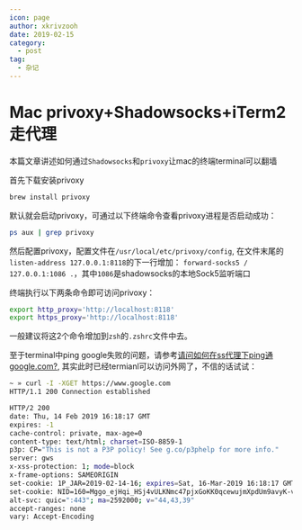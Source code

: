 ```yaml
---
icon: page
author: xkrivzooh
date: 2019-02-15
category:
  - post
tag:
  - 杂记
---
```


# Mac privoxy+Shadowsocks+iTerm2走代理

本篇文章讲述如何通过`Shadowsocks`和`privoxy`让mac的终端terminal可以翻墙

首先下载安装privoxy

```bash
brew install privoxy
```

默认就会启动privoxy，可通过以下终端命令查看privoxy进程是否启动成功：

```bash
ps aux | grep privoxy
```

然后配置privoxy，配置文件在`/usr/local/etc/privoxy/config`, 在文件末尾的`listen-address 127.0.0.1:8118`的下一行增加：
`forward-socks5 / 127.0.0.1:1086 .`，其中`1086`是shadowsocks的本地Sock5监听端口

终端执行以下两条命令即可访问privoxy：

```bash
export http_proxy='http://localhost:8118'
export https_proxy='http://localhost:8118'
```

一般建议将这2个命令增加到`zsh`的`.zshrc`文件中去。

至于terminal中ping google失败的问题，请参考[请问如何在ss代理下ping通google.com?](https://segmentfault.com/q/1010000006634279), 其实此时已经termianl可以访问外网了，不信的话试试：

```bash
~ » curl -I -XGET https://www.google.com
HTTP/1.1 200 Connection established

HTTP/2 200
date: Thu, 14 Feb 2019 16:18:17 GMT
expires: -1
cache-control: private, max-age=0
content-type: text/html; charset=ISO-8859-1
p3p: CP="This is not a P3P policy! See g.co/p3phelp for more info."
server: gws
x-xss-protection: 1; mode=block
x-frame-options: SAMEORIGIN
set-cookie: 1P_JAR=2019-02-14-16; expires=Sat, 16-Mar-2019 16:18:17 GMT; path=/; domain=.google.com
set-cookie: NID=160=Mggo_ejHqi_HSj4vULKNmc47pjxGoKK0qcewujmXpdUm9avyK-vw09NrkF_mGZJdRVznZpvww2dlwh8C8LvhyX9KIEQFDQXtN7v0Gt9QrBaBWB1_9HN0XhXaDI0MFP2p_Y519oso-yZggi6HpZ_HynnMyih3EcdQW4nyYQQKXSo; expires=Fri, 16-Aug-2019 16:18:17 GMT; path=/; domain=.google.com; HttpOnly
alt-svc: quic=":443"; ma=2592000; v="44,43,39"
accept-ranges: none
vary: Accept-Encoding
```

<!-- @include: ../scaffolds/post_footer.md -->
